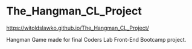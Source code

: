 # The_Hangman_CL_Project

https://witoldslawko.github.io/The_Hangman_CL_Project/

Hangman Game made for final Coders Lab Front-End Bootcamp project.
